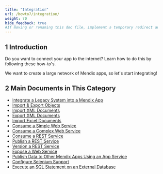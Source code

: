 ```yaml
---
title: "Integration"
url: /howto7/integration/
weight: 70
hide_feedback: true
#If moving or renaming this doc file, implement a temporary redirect and let the respective team know they should update the URL in the product. See Mapping to Products for more details.
---
```


## 1 Introduction

Do you want to connect your app to the internet? Learn how to do this by following these how-to's.

We want to create a large network of Mendix apps, so let's start integrating!

## 2 Main Documents in This Category

* [Integrate a Legacy System into a Mendix App](/howto7/integration/integrating-a-legacy-system-into-a-mendix-app/)
* [Import & Export Objects](/howto7/integration/importing-and-exporting-objects/)
* [Import XML Documents](/howto7/integration/importing-xml-documents/)
* [Export XML Documents](/howto7/integration/export-xml-documents/)
* [Import Excel Documents](/howto7/integration/importing-excel-documents/)
* [Consume a Simple Web Service](/howto7/integration/consume-a-simple-web-service/)
* [Consume a Complex Web Service](/howto7/integration/consume-a-complex-web-service/)
* [Consume a REST Service](/howto7/integration/consume-a-rest-service/)
* [Publish a REST Service](/howto7/integration/publish-rest-service/)
* [Version a REST Service](/howto7/integration/version-rest-service/)
* [Expose a Web Service](/howto7/integration/expose-a-web-service/)
* [Publish Data to Other Mendix Apps Using an App Service](/howto7/integration/publish-data-to-other-mendix-apps-using-an-app-service/)
* [Configure Selenium Support](/howto7/integration/selenium-support/)
* [Execute an SQL Statement on an External Database](/howto7/integration/execute-an-sql-statement-on-an-external-database/)
